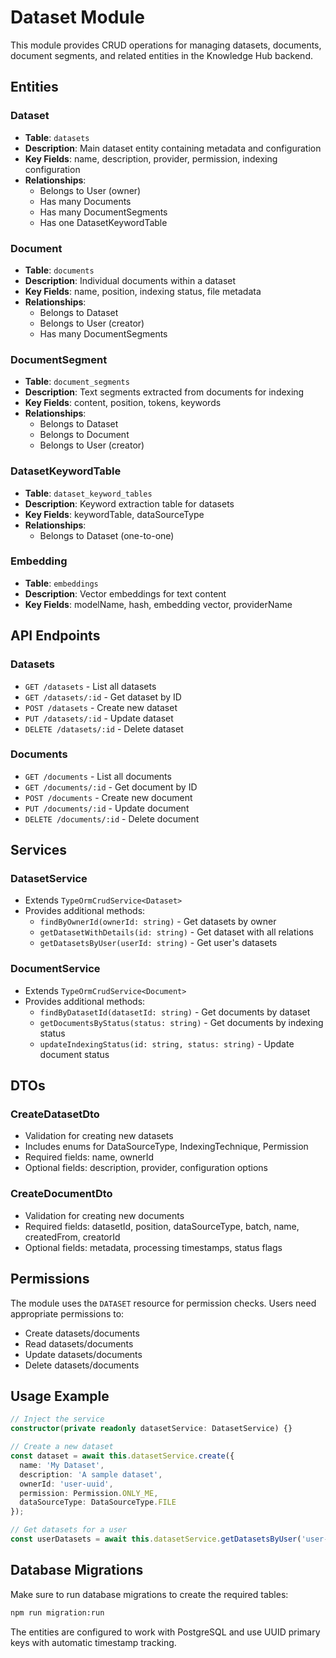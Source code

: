 # Dataset Module

This module provides CRUD operations for managing datasets, documents, document segments, and related entities in the Knowledge Hub backend.

## Entities

### Dataset

- **Table**: `datasets`
- **Description**: Main dataset entity containing metadata and configuration
- **Key Fields**: name, description, provider, permission, indexing configuration
- **Relationships**:
  - Belongs to User (owner)
  - Has many Documents
  - Has many DocumentSegments
  - Has one DatasetKeywordTable

### Document

- **Table**: `documents`
- **Description**: Individual documents within a dataset
- **Key Fields**: name, position, indexing status, file metadata
- **Relationships**:
  - Belongs to Dataset
  - Belongs to User (creator)
  - Has many DocumentSegments

### DocumentSegment

- **Table**: `document_segments`
- **Description**: Text segments extracted from documents for indexing
- **Key Fields**: content, position, tokens, keywords
- **Relationships**:
  - Belongs to Dataset
  - Belongs to Document
  - Belongs to User (creator)

### DatasetKeywordTable

- **Table**: `dataset_keyword_tables`
- **Description**: Keyword extraction table for datasets
- **Key Fields**: keywordTable, dataSourceType
- **Relationships**:
  - Belongs to Dataset (one-to-one)

### Embedding

- **Table**: `embeddings`
- **Description**: Vector embeddings for text content
- **Key Fields**: modelName, hash, embedding vector, providerName

## API Endpoints

### Datasets

- `GET /datasets` - List all datasets
- `GET /datasets/:id` - Get dataset by ID
- `POST /datasets` - Create new dataset
- `PUT /datasets/:id` - Update dataset
- `DELETE /datasets/:id` - Delete dataset

### Documents

- `GET /documents` - List all documents
- `GET /documents/:id` - Get document by ID
- `POST /documents` - Create new document
- `PUT /documents/:id` - Update document
- `DELETE /documents/:id` - Delete document

## Services

### DatasetService

- Extends `TypeOrmCrudService<Dataset>`
- Provides additional methods:
  - `findByOwnerId(ownerId: string)` - Get datasets by owner
  - `getDatasetWithDetails(id: string)` - Get dataset with all relations
  - `getDatasetsByUser(userId: string)` - Get user's datasets

### DocumentService

- Extends `TypeOrmCrudService<Document>`
- Provides additional methods:
  - `findByDatasetId(datasetId: string)` - Get documents by dataset
  - `getDocumentsByStatus(status: string)` - Get documents by indexing status
  - `updateIndexingStatus(id: string, status: string)` - Update document status

## DTOs

### CreateDatasetDto

- Validation for creating new datasets
- Includes enums for DataSourceType, IndexingTechnique, Permission
- Required fields: name, ownerId
- Optional fields: description, provider, configuration options

### CreateDocumentDto

- Validation for creating new documents
- Required fields: datasetId, position, dataSourceType, batch, name, createdFrom, creatorId
- Optional fields: metadata, processing timestamps, status flags

## Permissions

The module uses the `DATASET` resource for permission checks. Users need appropriate permissions to:

- Create datasets/documents
- Read datasets/documents
- Update datasets/documents
- Delete datasets/documents

## Usage Example

```typescript
// Inject the service
constructor(private readonly datasetService: DatasetService) {}

// Create a new dataset
const dataset = await this.datasetService.create({
  name: 'My Dataset',
  description: 'A sample dataset',
  ownerId: 'user-uuid',
  permission: Permission.ONLY_ME,
  dataSourceType: DataSourceType.FILE
});

// Get datasets for a user
const userDatasets = await this.datasetService.getDatasetsByUser('user-uuid');
```

## Database Migrations

Make sure to run database migrations to create the required tables:

```bash
npm run migration:run
```

The entities are configured to work with PostgreSQL and use UUID primary keys with automatic timestamp tracking.
